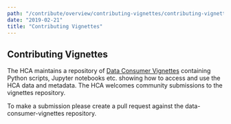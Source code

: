 ```yaml
---
path: "/contribute/overview/contributing-vignettes/contributing-vignettes"
date: "2019-02-21"
title: "Contributing Vignettes"
---
```


## Contributing Vignettes

The HCA maintains a repository of [Data Consumer Vignettes](https://github.com/HumanCellAtlas/data-consumer-vignettes) containing Python scripts, Jupyter notebooks etc. showing how to access and use the HCA data and metadata. The HCA welcomes community submissions to the vignettes repository. 

To make a submission please create a pull request against the data-consumer-vignettes repository.
